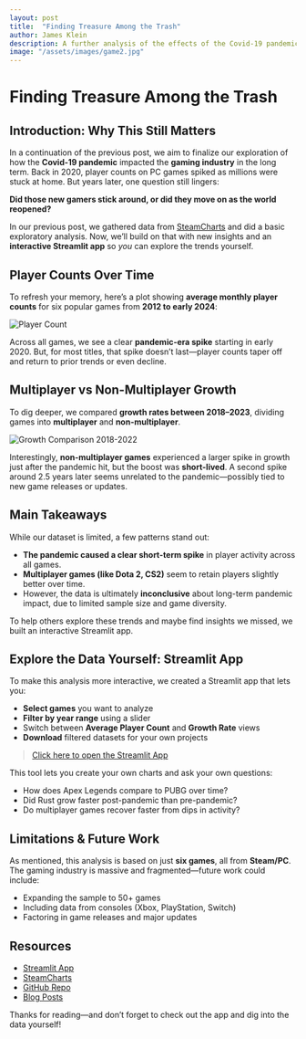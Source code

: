 ```yaml
---
layout: post
title:  "Finding Treasure Among the Trash"
author: James Klein
description: A further analysis of the effects of the Covid-19 pandemic on the gaming industry, with interactive Streamlit tool
image: "/assets/images/game2.jpg"
---
```


# Finding Treasure Among the Trash

## Introduction: Why This Still Matters

In a continuation of the previous post, we aim to finalize our exploration of how the **Covid-19 pandemic** impacted the **gaming industry** in the long term.
Back in 2020, player counts on PC games spiked as millions were stuck at home. But years later, one question still lingers:

**Did those new gamers stick around, or did they move on as the world reopened?**

In our previous post, we gathered data from [SteamCharts](https://steamcharts.com/) and did a basic exploratory analysis. Now, we’ll build on that with new insights and an **interactive Streamlit app** so *you* can explore the trends yourself.

## Player Counts Over Time

To refresh your memory, here’s a plot showing **average monthly player counts** for six popular games from **2012 to early 2024**:

![Player Count](https://schneeman71.github.io/Klein-Blog/assets/images/player_count.png)

Across all games, we see a clear **pandemic-era spike** starting in early 2020. But, for most titles, that spike doesn’t last—player counts taper off and return to prior trends or even decline.

## Multiplayer vs Non-Multiplayer Growth

To dig deeper, we compared **growth rates between 2018–2023**, dividing games into **multiplayer** and **non-multiplayer**.

![Growth Comparison 2018-2022](https://schneeman71.github.io/Klein-Blog/assets/images/growth_comparison.png)

Interestingly, **non-multiplayer games** experienced a larger spike in growth just after the pandemic hit, but the boost was **short-lived**. A second spike around 2.5 years later seems unrelated to the pandemic—possibly tied to new game releases or updates.

## Main Takeaways

While our dataset is limited, a few patterns stand out:

- **The pandemic caused a clear short-term spike** in player activity across all games.
- **Multiplayer games (like Dota 2, CS2)** seem to retain players slightly better over time.
- However, the data is ultimately **inconclusive** about long-term pandemic impact, due to limited sample size and game diversity.

To help others explore these trends and maybe find insights we missed, we built an interactive Streamlit app.

## Explore the Data Yourself: Streamlit App

To make this analysis more interactive, we created a Streamlit app that lets you:

- **Select games** you want to analyze  
- **Filter by year range** using a slider  
- Switch between **Average Player Count** and **Growth Rate** views  
- **Download** filtered datasets for your own projects

> [Click here to open the Streamlit App](#)

This tool lets you create your own charts and ask your own questions:
- How does Apex Legends compare to PUBG over time?
- Did Rust grow faster post-pandemic than pre-pandemic?
- Do multiplayer games recover faster from dips in activity?

## Limitations & Future Work

As mentioned, this analysis is based on just **six games**, all from **Steam/PC**. The gaming industry is massive and fragmented—future work could include:

- Expanding the sample to 50+ games
- Including data from consoles (Xbox, PlayStation, Switch)
- Factoring in game releases and major updates

## Resources

- <a href="#" target="_blank" rel="noopener noreferrer"> Streamlit App </a>
- <a href="https://steamcharts.com/" target="_blank" rel="noopener noreferrer"> SteamCharts </a>
- <a href="https://github.com/Schneeman71/kleinstat386post2/" target="_blank" rel="noopener noreferrer"> GitHub Repo </a>  
- <a href="https://schneeman71.github.io/Klein-Blog/" target="_blank" rel="noopener noreferrer"> Blog Posts</a>

Thanks for reading—and don’t forget to check out the app and dig into the data yourself!

